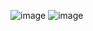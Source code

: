 ![image](https://github.com/adamczycha/Excel-PowerBI/assets/95883771/c4e93e23-25d2-42ed-a6f9-26883c81ac20)
![image](https://github.com/adamczycha/Excel-PowerBI/assets/95883771/8199e912-6942-459a-a2aa-6e32ac596643)

